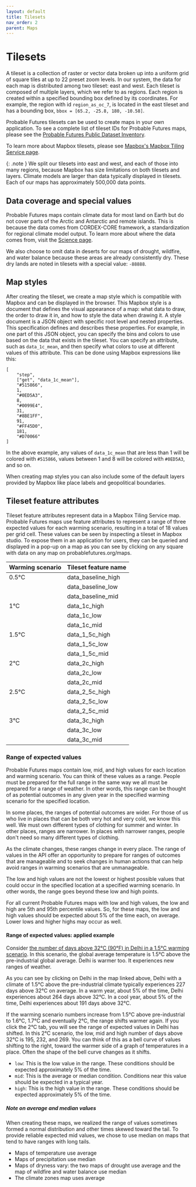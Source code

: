 ```yaml
---
layout: default
title: Tilesets
nav_order: 2
parent: Maps
---
```


# Tilesets

A tileset is a collection of raster or vector data broken up into a uniform grid of square tiles at up to 22 preset zoom levels.
In our system, the data for each map is distributed among two tileset: east and west. Each tileset is composed of multiple layers, which we refer to as regions. Each region is created within a specified bounding box defined by its coordinates. For example, the region with id `region_as_oc_7`, is located in the east tileset and has a bounding box, `bbox = [65.2, -25.8, 180, -10.58]`.

Probable Futures tilesets can be used to create maps in your own application. To see a complete list of tileset IDs for Probable Futures maps, please see the [Probable Futures Public Dataset Inventory](https://docs.google.com/spreadsheets/d/1pE7KBSzsKXq7Qwsxgic_0YCIMi-dYtOEEFlGcvRLdOg/edit#gid=254758432).

To learn more about Mapbox tilesets, please see [Mapbox's Mapbox Tiling Service page](https://www.mapbox.com/mts).

{: .note }
We split our tilesets into east and west, and each of those into many regions, because Mapbox has size limitations on both tilesets and layers. Climate models are larger than data typically displayed in tilesets. Each of our maps has approximately 500,000 data points.

## Data coverage and special values
Probable Futures maps contain climate data for most land on Earth but do not cover parts of the Arctic and Antarctic and remote islands. This is because the data comes from CORDEX-CORE framework, a standardization for regional climate model output. To learn more about where the data comes from, visit the [Science page](https://probablefutures.org/science/our-maps/).

We also choose to omit data in deserts for our maps of drought, wildfire, and water balance because these areas are already consistently dry. These dry lands are noted in tilesets with a special value: `-88888`.

## Map styles

After creating the tileset, we create a map style which is compatible with Mapbox and can be displayed in the browser. This Mapbox style is a document that defines the visual appearance of a map: what data to draw, the order to draw it in, and how to style the data when drawing it. A style document is a JSON object with specific root level and nested properties. This specification defines and describes these properties. For example, in one part of this JSON object, you can specify the bins and colors to use based on the data that exists in the tileset. You can specify an attribute, such as `data_1c_mean`, and then specify what colors to use at different values of this attribute. This can be done using Mapbox expressions like this:

```
[
    "step",
    ["get", "data_1c_mean"],
    "#515866",
    1,
    "#0ED5A3",
    8,
    "#0099E4",
    31,
    "#8BE1FF",
    91,
    "#FF45D0",
    181,
    "#D70066"
]
```

In the above example, any values of `data_1c_mean` that are less than 1 will be colored with `#515866`, values between 1 and 8 will be colored with `#0ED5A3`, and so on.

When creating map styles you can also include some of the default layers provided by Mapbox like place labels and geopolitical boundaries.

## Tileset feature attributes

Tileset feature attributes represent data in a Mapbox Tiling Service map. Probable Futures maps use feature attributes to represent a range of three expected values for each warming scenario, resulting in a total of 18 values per grid cell. These values can be seen by inspecting a tileset in Mapbox studio. To expose them in an application for users, they can be queried and displayed in a pop-up on a map as you can see by clicking on any square with data on any map on probablefutures.org/maps.

| Warming scenario | Tileset feature name |
| ---------------- | -------------------- |
| 0.5°C            | data_baseline_high   |
|                  | data_baseline_low    |
|                  | data_baseline_mid    |
| 1°C              | data_1c_high         |
|                  | data_1c_low          |
|                  | data_1c_mid          |
| 1.5°C            | data_1_5c_high       |
|                  | data_1_5c_low        |
|                  | data_1_5c_mid        |
| 2°C              | data_2c_high         |
|                  | data_2c_low          |
|                  | data_2c_mid          |
| 2.5°C            | data_2_5c_high       |
|                  | data_2_5c_low        |
|                  | data_2_5c_mid        |
| 3°C              | data_3c_high         |
|                  | data_3c_low          |
|                  | data_3c_mid          |

### Range of expected values

Probable Futures maps contain low, mid, and high values for each location and warming scenario. You can think of these values as a range. People must be prepared for the full range in the same way we all must be prepared for a range of weather. In other words, this range can be thought of as potential outcomes in any given year in the specified warming scenario for the specified location.

In some places, the ranges of potential outcomes are wider. For those of us who live in places that can be both very hot and very cold, we know this well. We must own different types of clothing for summer and winter. In other places, ranges are narrower. In places with narrower ranges, people don't need so many different types of clothing.

As the climate changes, these ranges change in every place. The range of values in the API offer an opportunity to prepare for ranges of outcomes that are manageable and to seek changes in human actions that can help avoid ranges in warming scenarios that are unmanageable.

The low and high values are not the lowest or highest possible values that could occur in the specified location at a specified warming scenario. In other words, the range goes beyond these low and high points.

For all current Probable Futures maps with low and high values, the low and high are 5th and 95th percentile values. So, for these maps, the low and high values should be expected about 5% of the time each, on average. Lower lows and higher highs may occur as well.

#### Range of expected values: applied example

Consider [the number of days above 32°C (90°F) in Delhi in a 1.5°C warming scenario](https://probablefutures.org/maps/?selected_map=days_above_32c&volume=heat&warming_scenario=1.5&map_version=latest#9.18/28.5824/77.1749). In this scenario, the global average temperature is 1.5°C above the pre-industrial global average. Delhi is warmer too. It experiences new ranges of weather.

As you can see by clicking on Delhi in the map linked above, Delhi with a climate of 1.5°C above the pre-industrial climate typically experiences 227 days above 32°C on average. In a warm year, about 5% of the time, Delhi experiences about 264 days above 32°C. In a cool year, about 5% of the time, Delhi experiences about 191 days above 32°C.

If the warming scenario numbers increase from 1.5°C above pre-industrial to 1.6°C, 1.7°C and eventually 2°C, the range shifts warmer again. If you click the 2°C tab, you will see the range of expected values in Delhi has shifted. In this 2°C scenario, the low, mid and high number of days above 32°C is 195, 232, and 269. You can think of this as a bell curve of values shifting to the right, toward the warmer side of a graph of temperatures in a place. Often the shape of the bell curve changes as it shifts.

-   `low`: This is the low value in the range. These conditions should be expected approximately 5% of the time.
-   `mid`: This is the average or median condition. Conditions near this value should be expected in a typical year.
-   `high`: This is the high value in the range. These conditions should be expected approximately 5% of the time.

##### Note on average and median values
When creating these maps, we realized the range of values sometimes formed a normal distribution and other times skewed toward the tail. To provide reliable expected mid values, we chose to use median on maps that tend to have ranges with long tails.
- Maps of temperature use average
- Maps of precipitation use median
- Maps of dryness vary: the two maps of drought use average and the map of wildfire and water balance use median
- The climate zones map uses average
